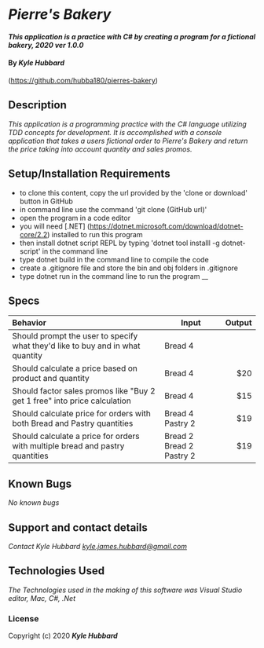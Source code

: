 # _Pierre's Bakery_
#### _This application is a practice with C# by creating a program for a fictional bakery, 2020 ver 1.0.0_
#### By _Kyle Hubbard_
(https://github.com/hubba180/pierres-bakery)
## Description
_This application is a programming practice with the C# language utilizing TDD concepts for development. It is accomplished with a console application that takes a users fictional order to Pierre's Bakery and return the price taking into account quantity and sales promos._
## Setup/Installation Requirements
* to clone this content, copy the url provided by the 'clone or download' button in GitHub
* in command line use the command 'git clone (GitHub url)'
* open the program in a code editor
* you will need [.NET] (https://dotnet.microsoft.com/download/dotnet-core/2.2) installed to run this program 
* then install dotnet script REPL by typing 'dotnet tool installl -g dotnet-script' in the command line
* type dotnet build in the command line to compile the code
* create a .gitignore file and store the bin and obj folders in .gitignore
* type dotnet run in the command line to run the program
__
## Specs
| Behavior    | Input | Output |
| :---------- | ----- | -----: |
| Should prompt the user to specify what they'd like to buy and in what quantity | Bread 4 |  |
| Should calculate a price based on product and quantity | Bread 4 | $20 |
| Should factor sales promos like "Buy 2 get 1 free" into price calculation | Bread 4 | $15 |
| Should calculate price for orders with both Bread and Pastry quantities | Bread 4 Pastry 2 | $19 |
| Should calculate a price for orders with multiple bread and pastry quantities | Bread 2 Bread 2 Pastry 2 | $19


## Known Bugs
_No known bugs_
## Support and contact details
_Contact Kyle Hubbard <kyle.james.hubbard@gmail.com>_
## Technologies Used
_The Technologies used in the making of this software was Visual Studio editor, Mac, C#, .Net_
### License
Copyright (c) 2020 **_Kyle Hubbard_**